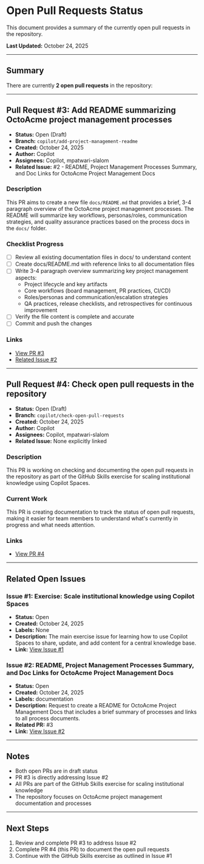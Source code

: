 # Open Pull Requests Status

This document provides a summary of the currently open pull requests in the repository.

**Last Updated:** October 24, 2025

---

## Summary

There are currently **2 open pull requests** in the repository:

---

## Pull Request #3: Add README summarizing OctoAcme project management processes

- **Status:** Open (Draft)
- **Branch:** `copilot/add-project-management-readme`
- **Created:** October 24, 2025
- **Author:** Copilot
- **Assignees:** Copilot, mpatwari-slalom
- **Related Issue:** #2 - README, Project Management Processes Summary, and Doc Links for OctoAcme Project Management Docs

### Description
This PR aims to create a new file `docs/README.md` that provides a brief, 3-4 paragraph overview of the OctoAcme project management processes. The README will summarize key workflows, personas/roles, communication strategies, and quality assurance practices based on the process docs in the `docs/` folder.

### Checklist Progress
- [ ] Review all existing documentation files in docs/ to understand content
- [ ] Create docs/README.md with reference links to all documentation files
- [ ] Write 3-4 paragraph overview summarizing key project management aspects:
  - Project lifecycle and key artifacts
  - Core workflows (board management, PR practices, CI/CD)
  - Roles/personas and communication/escalation strategies
  - QA practices, release checklists, and retrospectives for continuous improvement
- [ ] Verify the file content is complete and accurate
- [ ] Commit and push the changes

### Links
- [View PR #3](https://github.com/mpatwari-slalom/skills-scale-institutional-knowledge-using-copilot-spaces/pull/3)
- [Related Issue #2](https://github.com/mpatwari-slalom/skills-scale-institutional-knowledge-using-copilot-spaces/issues/2)

---

## Pull Request #4: Check open pull requests in the repository

- **Status:** Open (Draft)
- **Branch:** `copilot/check-open-pull-requests`
- **Created:** October 24, 2025
- **Author:** Copilot
- **Assignees:** Copilot, mpatwari-slalom
- **Related Issue:** None explicitly linked

### Description
This PR is working on checking and documenting the open pull requests in the repository as part of the GitHub Skills exercise for scaling institutional knowledge using Copilot Spaces.

### Current Work
This PR is creating documentation to track the status of open pull requests, making it easier for team members to understand what's currently in progress and what needs attention.

### Links
- [View PR #4](https://github.com/mpatwari-slalom/skills-scale-institutional-knowledge-using-copilot-spaces/pull/4)

---

## Related Open Issues

### Issue #1: Exercise: Scale institutional knowledge using Copilot Spaces
- **Status:** Open
- **Created:** October 24, 2025
- **Labels:** None
- **Description:** The main exercise issue for learning how to use Copilot Spaces to share, update, and add content for a central knowledge base.
- **Link:** [View Issue #1](https://github.com/mpatwari-slalom/skills-scale-institutional-knowledge-using-copilot-spaces/issues/1)

### Issue #2: README, Project Management Processes Summary, and Doc Links for OctoAcme Project Management Docs
- **Status:** Open
- **Created:** October 24, 2025
- **Labels:** documentation
- **Description:** Request to create a README for OctoAcme Project Management Docs that includes a brief summary of processes and links to all process documents.
- **Related PR:** #3
- **Link:** [View Issue #2](https://github.com/mpatwari-slalom/skills-scale-institutional-knowledge-using-copilot-spaces/issues/2)

---

## Notes

- Both open PRs are in draft status
- PR #3 is directly addressing Issue #2
- All PRs are part of the GitHub Skills exercise for scaling institutional knowledge
- The repository focuses on OctoAcme project management documentation and processes

---

## Next Steps

1. Review and complete PR #3 to address Issue #2
2. Complete PR #4 (this PR) to document the open pull requests
3. Continue with the GitHub Skills exercise as outlined in Issue #1
